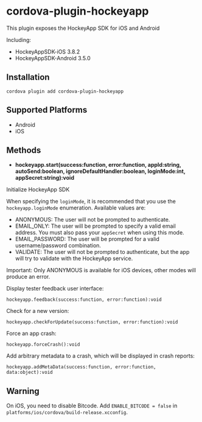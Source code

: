 # cordova-plugin-hockeyapp

This plugin exposes the HockeyApp SDK for iOS and Android

Including:

* HockeyAppSDK-iOS 3.8.2
* HockeyAppSDK-Android 3.5.0

## Installation

    cordova plugin add cordova-plugin-hockeyapp

## Supported Platforms

- Android
- iOS

## Methods

- **hockeyapp.start(success:function, error:function, appId:string, autoSend:boolean, ignoreDefaultHandler:boolean, loginMode:int, appSecret:string):void**

Initialize HockeyApp SDK

When specifying the `loginMode`, it is recommended that you use the `hockeyapp.loginMode` enumeration. Available values are:

- ANONYMOUS: The user will not be prompted to authenticate.
- EMAIL_ONLY: The user will be prompted to specify a valid email address. You must also pass your `appSecret` when using this mode.
- EMAIL_PASSWORD: The user will be prompted for a valid username/password combination.
- VALIDATE: The user will not be prompted to authenticate, but the app will try to validate with the HockeyApp service.

Important: Only ANONYMOUS is available for iOS devices, other modes will produce an error.

Display tester feedback user interface:
```
hockeyapp.feedback(success:function, error:function):void
```

Check for a new version:
```
hockeyapp.checkForUpdate(success:function, error:function):void
```

Force an app crash:
```
hockeyapp.forceCrash():void
```

Add arbitrary metadata to a crash, which will be displayed in crash reports:
```
hockeyapp.addMetaData(success:function, error:function, data:object):void
```

## Warning

On iOS, you need to disable Bitcode. Add `ENABLE_BITCODE = false` in `platforms/ios/cordova/build-release.xcconfig`.
